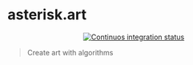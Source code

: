 # asterisk.art

<p align="center">
	<a href="https://github.com/asterisk-art/app/actions?query=workflow%3ACI" rel="nofollow">
		<img alt="Continuos integration status" src="https://github.com/asterisk-art/app/workflows/CI/badge.svg?event=push">
	</a>
</p>

> Create art with algorithms
